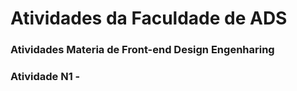 # Atividades da Faculdade de ADS
### Atividades Materia de Front-end Design Engenharing
### Atividade N1 - 
